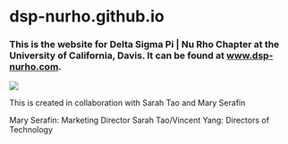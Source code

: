 # dsp-nurho.github.io
### This is the website for Delta Sigma Pi | Nu Rho Chapter at the University of California, Davis. It can be found at www.dsp-nurho.com.
![](http://i.imgur.com/Y9VjCOg.png)

This is created in collaboration with Sarah Tao and Mary Serafin

Mary Serafin: Marketing Director
Sarah Tao/Vincent Yang: Directors of Technology
